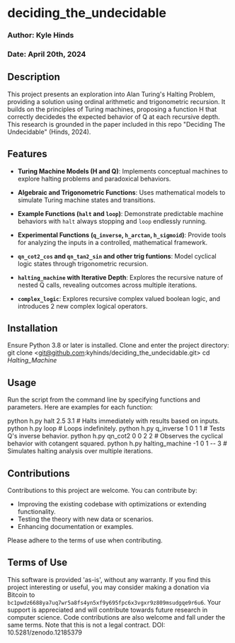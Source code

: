 # deciding_the_undecidable

### Author: Kyle Hinds
### Date: April 20th, 2024

## Description

This project presents an exploration into Alan Turing's Halting Problem, providing a solution using ordinal arithmetic and trigonometric recursion. It builds on the principles of Turing machines, proposing a function H that correctly decidedes the expected behavior of Q at each recursive depth. This research is grounded in the paper included in this repo "Deciding The Undecidable" (Hinds, 2024).


## Features

- **Turing Machine Models (H and Q)**: Implements conceptual machines to explore halting problems and paradoxical behaviors.

- **Algebraic and Trigonometric Functions**: Uses mathematical models to simulate Turing machine states and transitions.

- **Example Functions (`halt` and `loop`)**: Demonstrate predictable machine behaviors with `halt` always stopping and `loop` endlessly running.

- **Experimental Functions (`q_inverse`, `h_arctan`, `h_sigmoid`)**: Provide tools for analyzing the inputs in a controlled, mathematical framework.

- **`qn_cot2_cos` and `qn_tan2_sin` and other trig funtions**: Model cyclical logic states through trigonometric recursion.

- **`halting_machine` with Iterative Depth**: Explores the recursive nature of nested Q calls, revealing outcomes across multiple iterations.

- **`complex_logic`**: Explores recursive complex valued boolean logic, and introduces 2 new complex logical operators.

## Installation
Ensure Python 3.8 or later is installed. Clone and enter the project directory:
git clone <git@github.com:kyhinds/deciding_the_undecidable.git>
cd _Halting_Machine_

## Usage
Run the script from the command line by specifying functions and parameters. Here are examples for each function:

python h.py halt 2.5 3.1  # Halts immediately with results based on inputs.
python h.py loop  # Loops indefinitely.
python h.py q_inverse 1 0 1 1  # Tests Q's inverse behavior.
python h.py qn_cot2 0 0 2 2  # Observes the cyclical behavior with cotangent squared.
python h.py halting_machine -1 0 1 -- 3  # Simulates halting analysis over multiple iterations.

## Contributions
Contributions to this project are welcome. You can contribute by:

- Improving the existing codebase with optimizations or extending functionality.
- Testing the theory with new data or scenarios.
- Enhancing documentation or examples.

Please adhere to the terms of use when contributing.

## Terms of Use
This software is provided 'as-is', without any warranty. If you find this project interesting or useful, you may consider making a donation via Bitcoin to `bc1pwdz6688ya7uq7wr5a8fs4yn5xf9y695fpc6x3vgxr9z809msudgqe9r6u6`. Your support is appreciated and will contribute towards future research in computer science. Code contributions are also welcome and fall under the same terms. Note that this is not a legal contract.
DOI: 10.5281/zenodo.12185379
